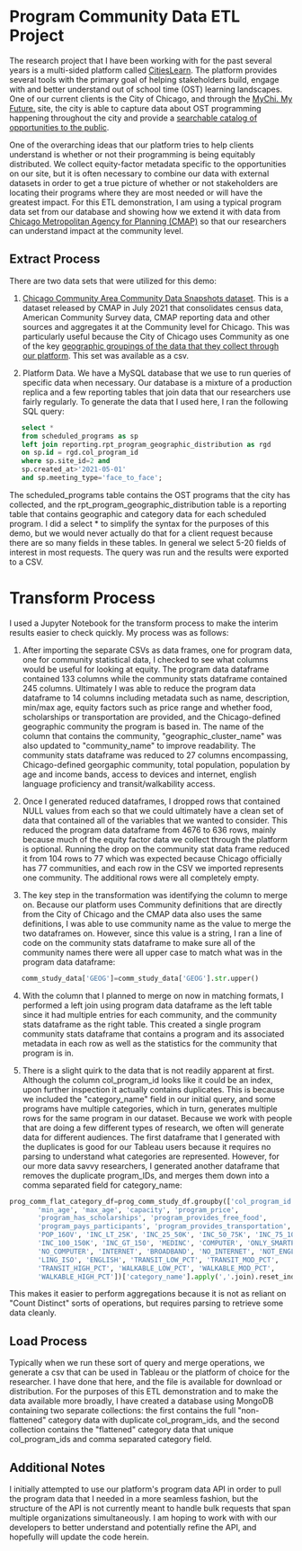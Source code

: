 # Program Community Data ETL Project

The research project that I have been working with for the past several years is a multi-sided platform called [CitiesLearn](http://citieslearn.com/).  The platform provides several tools with the primary goal of helping stakeholders build, engage with and better understand out of school time (OST) learning landscapes.  One of our current clients is the City of Chicago, and through the [MyChi. My Future.](https://explore.mychimyfuture.org/) site, the city is able to capture data about OST programming happening throughout the city and provide a [searchable catalog of opportunities to the public](https://mychimyfuture.org/explore?bookmark_id=&query=&community%5B%5D=any&scheduledProgram=scheduledProgram&online=online&free=on&paid=on&ageRange=any&startDate=&endDate=&topic=any&page=0&org_ids=&pp=&sort_field=&sort_order=&no_reg=&search_filters=&field_filters=&starting_field=&next_x_days=&quick_search=&program_type=).

One of the overarching ideas that our platform tries to help clients understand is whether or not their programming is being equitably distributed.  We collect equity-factor metadata specific to the opportunities on our site, but it is often necessary to combine our data with external datasets in order to get a true picture of whether or not stakeholders are locating their programs where they are most needed or will have the greatest impact.  For this ETL demonstration, I am using a typical program data set from our database and showing how we extend it with data from [Chicago Metropolitan Agency for Planning (CMAP)](https://datahub.cmap.illinois.gov/dataset/community-data-snapshots-raw-data) so that our researchers can understand impact at the community level.


## Extract Process

There are two data sets that were utilized for this demo:

1. [Chicago Community Area Community Data Snapshots dataset](https://datahub.cmap.illinois.gov/dataset/community-data-snapshots-raw-data/resource/8c4e096e-c90c-4bef-9cf1-9028d094296e).  This is a dataset released by CMAP in July 2021 that consolidates census data, American Community Survey data, CMAP reporting data and other sources and aggregates it at the Community level for Chicago.  This was particularly useful because the City of Chicago uses Community as one of the key [geographic groupings of the data that they collect through our platform](https://www.mychimyfuture.org/community/back-of-the-yards).  This set was available as a csv.

2. Platform Data.  We have a MySQL database that we use to run queries of specific data when necessary.  Our database is a mixture of a production replica and a few reporting tables that join data that our researchers use fairly regularly. To generate the data that I used here, I ran the following SQL query: 
```sql
   select *
   from scheduled_programs as sp
   left join reporting.rpt_program_geographic_distribution as rgd
   on sp.id = rgd.col_program_id
   where sp.site_id=2 and
   sp.created_at>'2021-05-01'
   and sp.meeting_type='face_to_face';
```


   The scheduled_programs table contains the OST programs that the city has collected, and the rpt_program_geographic_distribution table is a reporting table that    contains geographic and category data for each scheduled program.  I did a select * to simplify the syntax for the purposes of this demo, but we would never actually do that for a client request because there are so many fields in these tables.  In general we select 5-20 fields of interest in most requests.  The query was run and the results were exported to a CSV.
   
   
# Transform Process

I used a Jupyter Notebook for the transform process to make the interim results easier to check quickly.  My process was as follows:
1. After importing the separate CSVs as data frames, one for program data, one for community statistical data, I checked to see what columns would be useful for looking at equity.  The program data dataframe contained 133 columns while the community stats dataframe contained 245 columns.  Ultimately I was able to reduce the program data dataframe to 14 columns including metadata such as name, description, min/max age, equity factors such as price range and whether food, scholarships or transportation are provided, and the Chicago-defined geographic community the program is based in.  The name of the column that contains the community, "geographic_cluster_name" was also updated to "community_name" to improve readability.  The community stats dataframe was reduced to 27 columns encompassing, Chicago-defined georgaphic community, total population, population by age and income bands, access to devices and internet, english language proficiency and transit/walkability access.

2. Once I generated reduced dataframes, I dropped rows that contained NULL values from each so that we could ultimately have a clean set of data that contained all of the variables that we wanted to consider.  This reduced the program data dataframe from 4676 to 636 rows, mainly because much of the equity factor data we collect through the platform is optional.  Running the drop on the community stat data frame reduced it from 104 rows to 77 which was expected because Chicago officially has 77 communities, and each row in the CSV we imported represents one community.  The additional rows were all completely empty.

3. The key step in the transformation was identifying the column to merge on.  Because our platform uses Community definitions that are directly from the City of Chicago and the CMAP data also uses the same definitions, I was able to use community name as the value to merge the two dataframes on.  However, since this value is a string, I ran a line of code on the community stats dataframe to make sure all of the community names there were all upper case to match what was in the program data dataframe:

```python
   comm_study_data['GEOG']=comm_study_data['GEOG'].str.upper()
```

4. With the column that I planned to merge on now in matching formats, I performed a left join using program data dataframe as the left table since it had multiple entries for each community, and the community stats dataframe as the right table.  This created a single program community stats dataframe that contains a program and its associated metadata in each row as well as the statistics for the community that program is in.

5. There is a slight quirk to the data that is not readily apparent at first.  Although the column col_program_id looks like it could be an index, upon further inspection it actually contains duplicates.  This is because we included the "category_name" field in our initial query, and some programs have multiple categories, which in turn, generates multiple rows for the same program in our dataset.  Because we work with people that are doing a few different types of research, we often will generate data for different audiences.  The first dataframe that I generated with the duplicates is good for our Tableau users because it requires no parsing to understand what categories are represented.  However, for our more data savvy researchers, I generated another dataframe that removes the duplicate program_IDs, and merges them down into a comma separated field for category_name:

```python
prog_comm_flat_category_df=prog_comm_study_df.groupby(['col_program_id', 'name', 'org_id', 'description', 'community_name',
       'min_age', 'max_age', 'capacity', 'program_price',
       'program_has_scholarships', 'program_provides_free_food',
       'program_pays_participants', 'program_provides_transportation','2010_POP', 'TOT_POP', 'UND5', 'A5_19',
       'POP_16OV', 'INC_LT_25K', 'INC_25_50K', 'INC_50_75K', 'INC_75_100K',
       'INC_100_150K', 'INC_GT_150', 'MEDINC', 'COMPUTER', 'ONLY_SMARTPHONE',
       'NO_COMPUTER', 'INTERNET', 'BROADBAND', 'NO_INTERNET', 'NOT_ENGLISH',
       'LING_ISO', 'ENGLISH', 'TRANSIT_LOW_PCT', 'TRANSIT_MOD_PCT',
       'TRANSIT_HIGH_PCT', 'WALKABLE_LOW_PCT', 'WALKABLE_MOD_PCT',
       'WALKABLE_HIGH_PCT'])['category_name'].apply(','.join).reset_index()
```


This makes it easier to perform aggregations because it is not as reliant on "Count Distinct" sorts of operations, but requires parsing to retrieve some data cleanly.


## Load Process

Typically when we run these sort of query and merge operations, we generate a csv that can be used in Tableau or the platform of choice for the researcher.  I have done that here, and the file is available for download or distribution.  For the purposes of this ETL demonstration and to make the data available more broadly, I have created a database using MongoDB containing two separate collections: the first contains the full "non-flattened" category data with duplicate col_program_ids, and the second collection contains the "flattened" category data that unique col_program_ids and comma separated category field.


## Additional Notes

I initially attempted to use our platform's program data API in order to pull the program data that I needed in a more seamless fashion, but the structure of the API is not currently meant to handle bulk requests that span multiple organizations simultaneously. I am hoping to work with with our developers to better understand and potentially refine the API, and hopefully will update the code herein.
